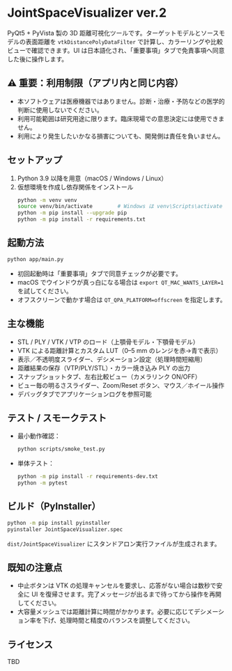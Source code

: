 JointSpaceVisualizer ver.2
==========================

PyQt5 + PyVista 製の 3D 距離可視化ツールです。ターゲットモデルとソースモデルの表面距離を `vtkDistancePolyDataFilter` で計算し、カラーリングや比較ビューで確認できます。UI は日本語化され、「重要事項」タブで免責事項へ同意した後に操作します。

⚠️ 重要：利用制限（アプリ内と同じ内容）
--------------------------------------

- 本ソフトウェアは医療機器ではありません。診断・治療・予防などの医学的判断に使用しないでください。
- 利用可能範囲は研究用途に限ります。臨床現場での意思決定には使用できません。
- 利用により発生したいかなる損害についても、開発側は責任を負いません。

セットアップ
-------------

1. Python 3.9 以降を用意（macOS / Windows / Linux）
2. 仮想環境を作成し依存関係をインストール
   ```bash
   python -m venv venv
   source venv/bin/activate        # Windows は venv\Scripts\activate
   python -m pip install --upgrade pip
   python -m pip install -r requirements.txt
   ```

起動方法
---------

```bash
python app/main.py
```

- 初回起動時は「重要事項」タブで同意チェックが必要です。
- macOS でウインドウが真っ白になる場合は `export QT_MAC_WANTS_LAYER=1` を試してください。
- オフスクリーンで動かす場合は `QT_QPA_PLATFORM=offscreen` を指定します。

主な機能
---------

- STL / PLY / VTK / VTP のロード（上顎骨モデル・下顎骨モデル）
- VTK による距離計算とカスタム LUT（0–5 mm のレンジを赤→青で表示）
- 表示／不透明度スライダー、デシメーション設定（処理時間短縮用）
- 距離結果の保存（VTP/PLY/STL）・カラー焼き込み PLY の出力
- スナップショットタブ、左右比較ビュー（カメラリンク ON/OFF）
- ビュー毎の明るさスライダー、Zoom/Reset ボタン、マウス／ホイール操作
- デバッグタブでアプリケーションログを参照可能

テスト / スモークテスト
-------------------------

- 最小動作確認：
  ```bash
  python scripts/smoke_test.py
  ```
- 単体テスト：
  ```bash
  python -m pip install -r requirements-dev.txt
  python -m pytest
  ```

ビルド（PyInstaller）
---------------------

```bash
python -m pip install pyinstaller
pyinstaller JointSpaceVisualizer.spec
```

`dist/JointSpaceVisualizer` にスタンドアロン実行ファイルが生成されます。

既知の注意点
--------------

- 中止ボタンは VTK の処理キャンセルを要求し、応答がない場合は数秒で安全に UI を復帰させます。完了メッセージが出るまで待ってから操作を再開してください。
- 大容量メッシュでは距離計算に時間がかかります。必要に応じてデシメーション率を下げ、処理時間と精度のバランスを調整してください。

ライセンス
-----------

TBD
